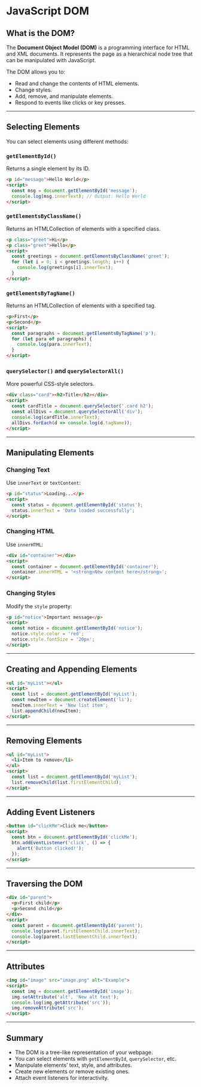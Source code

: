 # JavaScript DOM

## What is the DOM?

The **Document Object Model (DOM)** is a programming interface for HTML and XML documents. It represents the page as a hierarchical node tree that can be manipulated with JavaScript.

The DOM allows you to:

* Read and change the contents of HTML elements.
* Change styles.
* Add, remove, and manipulate elements.
* Respond to events like clicks or key presses.

---

## Selecting Elements

You can select elements using different methods:

### `getElementById()`

Returns a single element by its ID.

```html
<p id="message">Hello World</p>
<script>
  const msg = document.getElementById('message');
  console.log(msg.innerText); // Output: Hello World
</script>
```

### `getElementsByClassName()`

Returns an HTMLCollection of elements with a specified class.

```html
<p class="greet">Hi</p>
<p class="greet">Hello</p>
<script>
  const greetings = document.getElementsByClassName('greet');
  for (let i = 0; i < greetings.length; i++) {
    console.log(greetings[i].innerText);
  }
</script>
```

### `getElementsByTagName()`

Returns an HTMLCollection of elements with a specified tag.

```html
<p>First</p>
<p>Second</p>
<script>
  const paragraphs = document.getElementsByTagName('p');
  for (let para of paragraphs) {
    console.log(para.innerText);
  }
</script>
```

### `querySelector()` and `querySelectorAll()`

More powerful CSS-style selectors.

```html
<div class="card"><h2>Title</h2></div>
<script>
  const cardTitle = document.querySelector('.card h2');
  const allDivs = document.querySelectorAll('div');
  console.log(cardTitle.innerText);
  allDivs.forEach(d => console.log(d.tagName));
</script>
```

---

## Manipulating Elements

### Changing Text

Use `innerText` or `textContent`:

```html
<p id="status">Loading...</p>
<script>
  const status = document.getElementById('status');
  status.innerText = 'Data loaded successfully';
</script>
```

### Changing HTML

Use `innerHTML`:

```html
<div id="container"></div>
<script>
  const container = document.getElementById('container');
  container.innerHTML = '<strong>New content here</strong>';
</script>
```

### Changing Styles

Modify the `style` property:

```html
<p id="notice">Important message</p>
<script>
  const notice = document.getElementById('notice');
  notice.style.color = 'red';
  notice.style.fontSize = '20px';
</script>
```

---

## Creating and Appending Elements

```html
<ul id="myList"></ul>
<script>
  const list = document.getElementById('myList');
  const newItem = document.createElement('li');
  newItem.innerText = 'New list item';
  list.appendChild(newItem);
</script>
```

---

## Removing Elements

```html
<ul id="myList">
  <li>Item to remove</li>
</ul>
<script>
  const list = document.getElementById('myList');
  list.removeChild(list.firstElementChild);
</script>
```

---

## Adding Event Listeners

```html
<button id="clickMe">Click me</button>
<script>
  const btn = document.getElementById('clickMe');
  btn.addEventListener('click', () => {
    alert('Button clicked!');
  });
</script>
```

---

## Traversing the DOM

```html
<div id="parent">
  <p>First child</p>
  <p>Second child</p>
</div>
<script>
  const parent = document.getElementById('parent');
  console.log(parent.firstElementChild.innerText);
  console.log(parent.lastElementChild.innerText);
</script>
```

---

## Attributes

```html
<img id="image" src="image.png" alt="Example">
<script>
  const img = document.getElementById('image');
  img.setAttribute('alt', 'New alt text');
  console.log(img.getAttribute('src'));
  img.removeAttribute('src');
</script>
```

---

## Summary

* The DOM is a tree-like representation of your webpage.
* You can select elements with `getElementById`, `querySelector`, etc.
* Manipulate elements’ text, style, and attributes.
* Create new elements or remove existing ones.
* Attach event listeners for interactivity.

